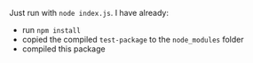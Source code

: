 Just run with `node index.js`. I have already:

- run `npm install`
- copied the compiled `test-package` to the `node_modules` folder
- compiled this package
